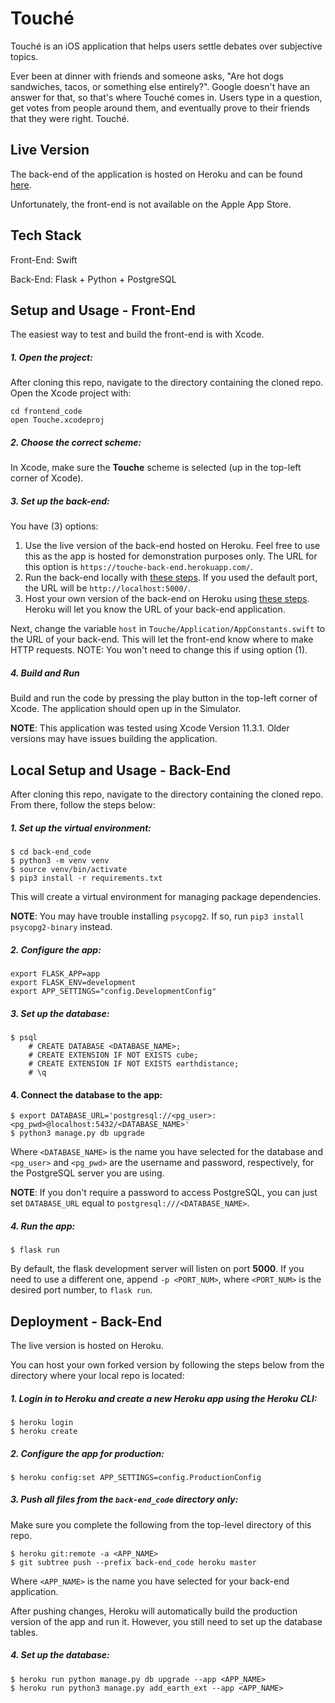 # Touché

Touché is an iOS application that helps users settle debates over subjective
topics.

Ever been at dinner with friends and someone asks, "Are hot dogs sandwiches,
tacos, or something else entirely?". Google doesn't have an answer for that,
so that's where Touché comes in. Users type in a question, get votes from people
around them, and eventually prove to their friends that they were right. Touché.

## Live Version

The back-end of the application is hosted on Heroku and can be found
[here](https://touche-back-end.herokuapp.com/).

Unfortunately, the front-end is not available on the Apple App Store.

## Tech Stack

Front-End: Swift

Back-End: Flask + Python + PostgreSQL

## Setup and Usage - Front-End

The easiest way to test and build the front-end is with Xcode.

##### 1. Open the project:

After cloning this repo, navigate to the directory containing the cloned repo.
Open the Xcode project with:

```
cd frontend_code
open Touche.xcodeproj
```

##### 2. Choose the correct scheme:

In Xcode, make sure the **Touche** scheme is selected (up in the top-left corner
of Xcode).

##### 3. Set up the back-end:

You have (3) options:

1. Use the live version of the back-end hosted on Heroku. Feel free to use this
as the app is hosted for demonstration purposes only. The URL for this option is
`https://touche-back-end.herokuapp.com/`.
2. Run the back-end locally with [these steps](https://github.com/mmanhard/Touche#local-setup-and-usage---back-end). If you used the default port, the URL will be `http://localhost:5000/`.
3. Host your own version of the back-end on Heroku using [these steps](https://github.com/mmanhard/Touche#deployment---back-end). Heroku will let you know the URL of your back-end application.

Next, change the variable `host` in `Touche/Application/AppConstants.swift` to
the URL of your back-end. This will let the front-end know where to make HTTP
requests. NOTE: You won't need to change this if using option (1).

##### 4. Build and Run

Build and run the code by pressing the play button in the top-left corner of
Xcode. The application should open up in the Simulator.

**NOTE**: This application was tested using Xcode Version 11.3.1. Older versions
may have issues building the application.

## Local Setup and Usage - Back-End

After cloning this repo, navigate to the directory containing the cloned repo.
From there, follow the steps below:

##### 1. Set up the virtual environment:

```
$ cd back-end_code
$ python3 -m venv venv
$ source venv/bin/activate
$ pip3 install -r requirements.txt
```

This will create a virtual environment for managing package dependencies.

**NOTE**: You may have trouble installing `psycopg2`. If so, run
`pip3 install psycopg2-binary` instead.

##### 2. Configure the app:

```
export FLASK_APP=app
export FLASK_ENV=development
export APP_SETTINGS="config.DevelopmentConfig"
```

##### 3. Set up the database:

```
$ psql
    # CREATE DATABASE <DATABASE_NAME>;
    # CREATE EXTENSION IF NOT EXISTS cube;
    # CREATE EXTENSION IF NOT EXISTS earthdistance;
    # \q
```

#### 4. Connect the database to the app:

```
$ export DATABASE_URL='postgresql://<pg_user>:<pg_pwd>@localhost:5432/<DATABASE_NAME>'
$ python3 manage.py db upgrade
```
Where `<DATABASE_NAME>` is the name you have selected for the database and
`<pg_user>` and `<pg_pwd>` are the username and password, respectively, for the
PostgreSQL server you are using.

**NOTE**: If you don't require a password to access PostgreSQL, you can just set
`DATABASE_URL` equal to `postgresql:///<DATABASE_NAME>`.

##### 4. Run the app:

```
$ flask run
```

By default, the flask development server will listen on port **5000**. If you need
to use a different one, append `-p <PORT_NUM>`, where `<PORT_NUM>` is the desired port
number, to `flask run`.

## Deployment - Back-End

The live version is hosted on Heroku.

You can host your own forked version by following the steps below from the
directory where your local repo is located:

##### 1. Login in to Heroku and create a new Heroku app using the Heroku CLI:

```
$ heroku login
$ heroku create
```

##### 2. Configure the app for production:

```
$ heroku config:set APP_SETTINGS=config.ProductionConfig
```

##### 3. Push all files from the `back-end_code` directory only:

Make sure you complete the following from the top-level directory of this repo.

```
$ heroku git:remote -a <APP_NAME>
$ git subtree push --prefix back-end_code heroku master
```
Where `<APP_NAME>` is the name you have selected for your back-end application.

After pushing changes, Heroku will automatically build the production version of
the app and run it. However, you still need to set up the database tables.

##### 4. Set up the database:

```
$ heroku run python manage.py db upgrade --app <APP_NAME>
$ heroku run python3 manage.py add_earth_ext --app <APP_NAME>
```
